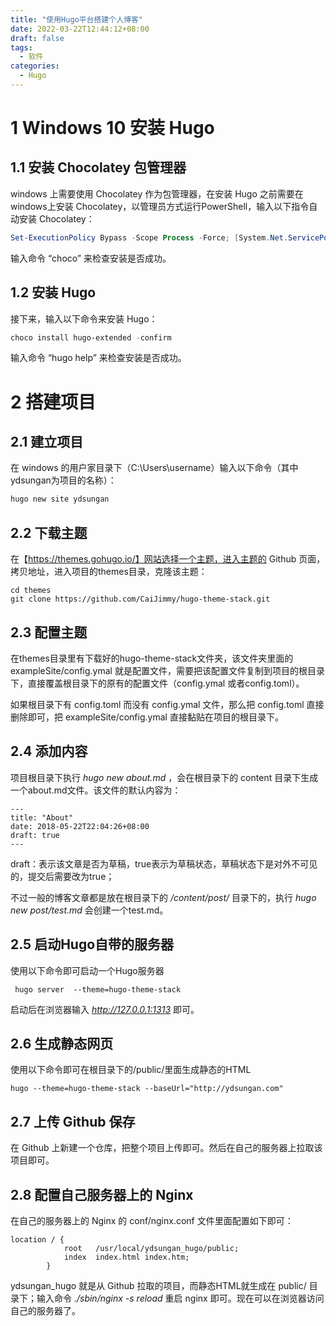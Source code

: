 ```yaml
---
title: "使用Hugo平台搭建个人博客"
date: 2022-03-22T12:44:12+08:00
draft: false
tags:
  - 软件
categories:
  - Hugo
---
```


# 1 Windows 10 安装 Hugo

## 1.1 安装 Chocolatey 包管理器

windows 上需要使用 Chocolatey 作为包管理器，在安装 Hugo 之前需要在windows上安装 Chocolatey，以管理员方式运行PowerShell，输入以下指令自动安装 Chocolatey：

```powershell
Set-ExecutionPolicy Bypass -Scope Process -Force; [System.Net.ServicePointManager]::SecurityProtocol = [System.Net.ServicePointManager]::SecurityProtocol -bor 3072; iex ((New-Object System.Net.WebClient).DownloadString('https://chocolatey.org/install.ps1'))
```

输入命令 “choco” 来检查安装是否成功。

## 1.2 安装 Hugo

接下来，输入以下命令来安装 Hugo：

```powershell
choco install hugo-extended -confirm
```

输入命令 “hugo help” 来检查安装是否成功。



# 2 搭建项目

## 2.1 建立项目

在 windows 的用户家目录下（C:\Users\username）输入以下命令（其中ydsungan为项目的名称）：

```powershell
hugo new site ydsungan
```

## 2.2 下载主题

在【https://themes.gohugo.io/】网站选择一个主题，进入主题的 Github 页面，拷贝地址，进入项目的themes目录，克隆该主题：

```
cd themes
git clone https://github.com/CaiJimmy/hugo-theme-stack.git
```

## 2.3 配置主题

在themes目录里有下载好的hugo-theme-stack文件夹，该文件夹里面的 exampleSite/config.ymal 就是配置文件，需要把该配置文件复制到项目的根目录下，直接覆盖根目录下的原有的配置文件（config.ymal 或者config.toml）。

如果根目录下有 config.toml 而没有 config.ymal 文件，那么把 config.toml 直接删除即可，把 exampleSite/config.ymal 直接黏贴在项目的根目录下。

## 2.4 添加内容

项目根目录下执行 *hugo new about.md* ，会在根目录下的 content 目录下生成一个about.md文件。该文件的默认内容为：

```
---
title: "About"
date: 2018-05-22T22:04:26+08:00
draft: true
---
```

draft：表示该文章是否为草稿，true表示为草稿状态，草稿状态下是对外不可见的，提交后需要改为true；

不过一般的博客文章都是放在根目录下的 */content/post/* 目录下的，执行 *hugo new post/test.md* 会创建一个test.md。

## 2.5 启动Hugo自带的服务器

使用以下命令即可启动一个Hugo服务器

```
 hugo server  --theme=hugo-theme-stack
```

启动后在浏览器输入 *http://127.0.0.1:1313* 即可。



## 2.6 生成静态网页

使用以下命令即可在根目录下的/public/里面生成静态的HTML

```
hugo --theme=hugo-theme-stack --baseUrl="http://ydsungan.com"
```



## 2.7 上传 Github 保存

在 Github 上新建一个仓库，把整个项目上传即可。然后在自己的服务器上拉取该项目即可。

## 2.8 配置自己服务器上的 Nginx

在自己的服务器上的 Nginx 的 conf/nginx.conf 文件里面配置如下即可：

```
location / {
            root   /usr/local/ydsungan_hugo/public;
            index  index.html index.htm;
        }
```

ydsungan_hugo 就是从 Github 拉取的项目，而静态HTML就生成在 public/ 目录下；输入命令 *./sbin/nginx -s reload* 重启 nginx 即可。现在可以在浏览器访问自己的服务器了。

